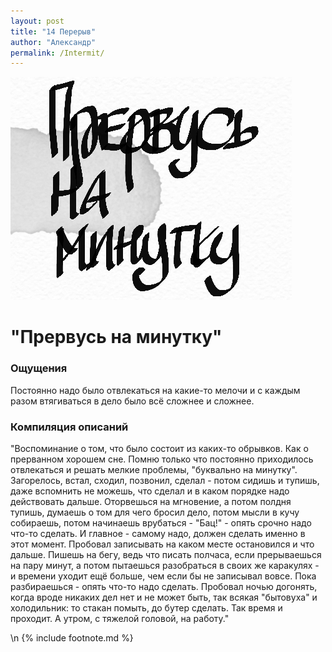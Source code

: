 ```yaml
---
layout: post
title: "14 Перерыв"
author: "Александр"
permalink: /Intermit/
---
```

!["прервусь на минутку"](/_img/14.jpg)
# "Прервусь на минутку"

### Ощущения
Постоянно надо было отвлекаться на какие-то мелочи и с каждым разом втягиваться в дело было всё сложнее и сложнее.

### Компиляция описаний
"Воспоминание о том, что было состоит из каких-то обрывков. Как о прерванном хорошем сне. Помню только что постоянно приходилось отвлекаться и решать мелкие проблемы, "буквально на минутку". Загорелось, встал, сходил, позвонил, сделал - потом сидишь и тупишь, даже вспомнить не можешь, что сделал и в каком порядке надо действовать дальше. Оторвешься на мгновение, а потом полдня тупишь, думаешь о том для чего бросил дело, потом мысли в кучу собираешь, потом начинаешь врубаться - "Бац!" - опять срочно надо что-то сделать. И главное - самому надо, должен сделать именно в этот момент. Пробовал записывать на каком месте остановился и что дальше. Пишешь на бегу, ведь что писать полчаса, если прерываешься на пару минут, а потом пытаешься разобраться в своих же каракулях - и времени уходит ещё больше, чем если бы не записывал вовсе. Пока разбираешься - опять что-то надо сделать. Пробовал ночью догонять, когда вроде никаких дел нет и не может быть, так всякая "бытовуха" и холодильник: то стакан помыть, до бутер сделать. Так время и проходит. А утром, с тяжелой головой, на работу." 


\n {% include footnote.md %}
